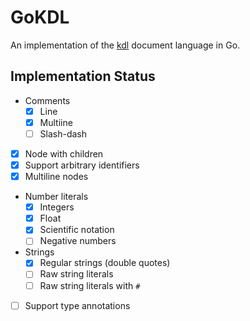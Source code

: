 # GoKDL

An implementation of the [kdl](https://kdl.dev/) document language in Go.

## Implementation Status
- Comments
  - [x] Line
  - [x] Multiine
  - [ ] Slash-dash
- [x] Node with children
- [x] Support arbitrary identifiers
- [x] Multiline nodes
- Number literals
  - [x] Integers
  - [x] Float
  - [x] Scientific notation
  - [ ] Negative numbers
- Strings
  - [x] Regular strings (double quotes)
  - [ ] Raw string literals
  - [ ] Raw string literals with `#`
- [ ] Support type annotations

